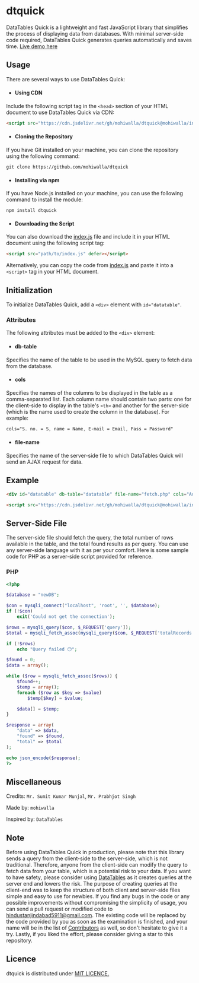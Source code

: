 # dtquick

DataTables Quick is a lightweight and fast JavaScript library that simplifies the process of displaying data from databases. With minimal server-side code required, DataTables Quick generates queries automatically and saves time. [Live demo here](https://mohiwalla.000webhostapp.com/dtquick/)

## Usage

There are several ways to use DataTables Quick:

- #### Using CDN

Include the following script tag in the `<head>` section of your HTML document to use DataTables Quick via CDN:

```HTML
<script src="https://cdn.jsdelivr.net/gh/mohiwalla/dtquick@mohiwalla/index.js" defer></script>
```

- #### Cloning the Repository

If you have Git installed on your machine, you can clone the repository using the following command:

```console
git clone https://github.com/mohiwalla/dtquick
```

- #### Installing via npm

If you have Node.js installed on your machine, you can use the following command to install the module:

```console
npm install dtquick
```

- #### Downloading the Script

You can also download the [index.js](https://github.com/mohiwalla/dtquick/blob/mohiwalla/index.js) file and include it in your HTML document using the following script tag:

```HTML
<script src="path/to/index.js" defer></script>
```

Alternatively, you can copy the code from [index.js](https://github.com/mohiwalla/dtquick/blob/mohiwalla/index.js) and paste it into a `<script>` tag in your HTML document.

## Initialization

To initialize DataTables Quick, add a `<div>` element with `id="datatable"`.

### Attributes

The following attributes must be added to the `<div>` element:

- #### db-table

Specifies the name of the table to be used in the MySQL query to fetch data from the database.

- #### cols

Specifies the names of the columns to be displayed in the table as a comma-separated list. Each column name should contain two parts: one for the client-side to display in the table's `<th>` and another for the server-side (which is the name used to create the column in the database). For example:

```CSS
cols="S. no. = S, name = Name, E-mail = Email, Pass = Password"
```

- #### file-name

Specifies the name of the server-side file to which DataTables Quick will send an AJAX request for data.

## Example

```HTML
<div id="datatable" db-table="datatable" file-name="fetch.php" cols="Address = Address,......"></div>

<script src="https://cdn.jsdelivr.net/gh/mohiwalla/dtquick@mohiwalla/index.js" defer></script>
```

## Server-Side File

The server-side file should fetch the query, the total number of rows available in the table, and the total found results as per query. You can use any server-side language with it as per your comfort. Here is some sample code for PHP as a server-side script provided for reference.

### PHP

```PHP
<?php

$database = "newDB";

$con = mysqli_connect("localhost", 'root', '', $database);
if (!$con)
    exit('Could not get the connection');

$rows = mysqli_query($con, $_REQUEST['query']);
$total = mysqli_fetch_assoc(mysqli_query($con, $_REQUEST['totalRecords']))['totalRecords'];

if (!$rows)
    echo "Query failed 😶";

$found = 0;
$data = array();

while ($row = mysqli_fetch_assoc($rows)) {
    $found++;
    $temp = array();
    foreach ($row as $key => $value)
        $temp[$key] = $value;

    $data[] = $temp;
}

$response = array(
    "data" => $data,
    "found" => $found,
    "total" => $total
);

echo json_encode($response);
?>
```

## Miscellaneous

Credits: `Mr. Sumit Kumar Munjal`, `Mr. Prabhjot Singh`

Made by: `mohiwalla`

Inspired by: `DataTables`

## Note

Before using DataTables Quick in production, please note that this library sends a query from the client-side to the server-side, which is not traditional. Therefore, anyone from the client-side can modify the query to fetch data from your table, which is a potential risk to your data. If you want to have safety, please consider using [DataTables](https://datatables.net/) as it creates queries at the server end and lowers the risk. The purpose of creating queries at the client-end was to keep the structure of both client and server-side files simple and easy to use for newbies. If you find any bugs in the code or any possible improvements without compromising the simplicity of usage, you can send a pull request or modified code to hindustanjindabad5911@gmail.com. The existing code will be replaced by the code provided by you as soon as the examination is finished, and your name will be in the list of [Contributors](#contributors) as well, so don't hesitate to give it a try. Lastly, if you liked the effort, please consider giving a star to this repository.

## Licence

dtquick is distributed under [MIT LICENCE.](https://github.com/mohiwalla/dtquick/blob/mohiwalla/LICENSE)
